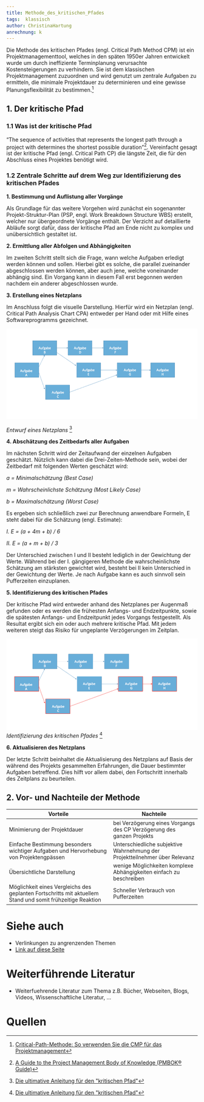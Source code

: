 ```yaml
---
title: Methode_des_kritischen_Pfades
tags:  klassisch
author: ChristinaHartung
anrechnung: k 
---
```


Die Methode des kritischen Pfades (engl. Critical Path Method CPM) ist ein Projektmanagementtool, welches in den späten 1950er Jahren entwickelt wurde um durch ineffiziente Terminplanung verursachte Kostensteigerungen zu verhindern. Sie ist dem klassischen Projektmanagement zuzuordnen und wird genutzt um zentrale Aufgaben zu ermitteln, die minimale Projektdauer zu determinieren und eine gewisse Planungsflexibilität zu bestimmen.[^1]


## 1. Der kritische Pfad
### 1.1 Was ist der kritische Pfad

“The sequence of activities that represents the longest path through a project with determines the shortest possible duration”[^2]. Vereinfacht gesagt ist der kritische Pfad (engl. Critical Path CP) die längste Zeit, die für den Abschluss eines Projektes benötigt wird.


### 1.2 Zentrale Schritte auf drem Weg zur Identifizierung des kritischen Pfades 

**1.	Bestimmung und Auflistung aller Vorgänge**

Als Grundlage für das weitere Vorgehen wird zunächst ein sogenannter Projekt-Struktur-Plan (PSP, engl. Work Breakdown Structure WBS) erstellt, welcher nur übergeordnete         Vorgänge enthält. Der Verzicht auf detaillierte Abläufe sorgt dafür, dass der kritische Pfad am Ende nicht zu komplex und unübersichtlich gestaltet ist.

**2.	Ermittlung aller Abfolgen und Abhängigkeiten**

Im zweiten Schritt stellt sich die Frage, wann welche Aufgaben erledigt werden können und sollen. Hierbei gibt es solche, die parallel zueinander abgeschlossen werden           können, aber auch jene, welche voneinander abhängig sind. Ein Vorgang kann in diesem Fall erst begonnen werden nachdem ein anderer abgeschlossen wurde. 

**3.	Erstellung eines Netzplans**

Im Anschluss folgt die visuelle Darstellung. Hierfür wird ein Netzplan (engl. Critical Path Analysis Chart CPA) entweder per Hand oder mit Hilfe eines Softwareprogramms         gezeichnet.

![Netzplan](/kb/Methode_des_kritischen_Pfades/CriticalPath-DrawNetworkDiagram.png)

*Entwurf eines Netzplans* [^3]

**4.	Abschätzung des Zeitbedarfs aller Aufgaben**

Im nächsten Schritt wird der Zeitaufwand der einzelnen Aufgaben geschätzt. Nützlich kann dabei die Drei-Zeiten-Methode sein, wobei der Zeitbedarf mit         folgenden Werten geschätzt wird:


   *a = Minimalschätzung (Best Case)*
    
   *m = Wahrscheinlichste Schätzung (Most Likely Case)*
    
   *b = Maximalschätzung (Worst Case)*
    
Es ergeben sich schließlich zwei zur Berechnung anwendbare Formeln, E steht dabei für die Schätzung (engl. Estimate):

*I.    E = (a + 4m + b) / 6*

*II.   E = (a + m + b) / 3*
 
 Der Unterschied zwischen I und II besteht lediglich in der Gewichtung der Werte. Während bei der I. gängigeren Methode die wahrscheinlichste Schätzung am stärksten gewichtet     wird, besteht bei II kein Unterschied in der Gewichtung der Werte. 
 Je nach Aufgabe kann es auch sinnvoll sein Pufferzeiten einzuplanen.
   
**5.	Identifizierung des kritischen Pfades**

Der kritische Pfad wird entweder anhand des Netzplanes per Augenmaß gefunden oder es werden die frühesten Anfangs- und Endzeitpunkte, sowie die spätesten Anfangs- und           Endzeitpunkt jedes Vorgangs festgestellt. Als Resultat ergibt sich ein oder auch mehrere kritische Pfad. Mit jedem weiteren steigt das Risiko für ungeplante             Verzögerungen im Zeitplan.

![Netzplan](/kb/Methode_des_kritischen_Pfades/IdentifyCriticalPath.png)
*Identifizierung des kritischen Pfades* [^3]
    
**6.	Aktualisieren des Netzplans**
    
 Der letzte Schritt beinhaltet die Aktualisierung des Netzplans auf Basis der während des Projekts gesammelten Erfahrungen, die Dauer bestimmter Aufgaben betreffend. Dies        hilft vor allem dabei, den Fortschritt innerhalb des Zeitplans zu beurteilen. 




## 2. Vor- und Nachteile der Methode

| Vorteile      | Nachteile     |
| ------------- | ------------- |
|Minimierung der Projektdauer| bei Verzögerung eines Vorgangs des CP Verzögerung des ganzen Projekts|
|Einfache Bestimmung besonders wichtiger Aufgaben und Hervorhebung von Projektengpässen|Unterschiedliche subjektive Wahrnehmung der Projektteilnehmer über Relevanz|
|Übersichtliche Darstellung|wenige Möglichkeiten komplexe Abhängigkeiten einfach zu beschreiben|
|Möglichkeit eines Vergleichs des geplanten Fortschritts mit aktuellem Stand und somit frühzeitige Reaktion|Schneller Verbrauch von Pufferzeiten|


# Siehe auch

* Verlinkungen zu angrenzenden Themen
* [Link auf diese Seite](Methode_des_kritischen_Pfades.md)

# Weiterführende Literatur

* Weiterfuehrende Literatur zum Thema z.B. Bücher, Webseiten, Blogs, Videos, Wissenschaftliche Literatur, ...

# Quellen

[^1]: [Critical-Path-Methode: So verwenden Sie die CMP für das Projektmanagement](https://asana.com/de/resources/critical-path-method)
[^2]: [A Guide to the Project Management Body of Knowledge (PMBOK® Guide)](https://www.pmi.org/pmbok-guide-standards/foundational/PMBOK)
[^3]: [Die ultimative Anleitung für den "kritischen Pfad"](https://de.smartsheet.com/critical-path-method)
[^4]: [Advanced Formatting Syntax for GitHub flavored Markdown](https://docs.github.com/en/github/writing-on-github/working-with-advanced-formatting/organizing-information-with-tables)
Kurzbeschreibung zu Methode_des_kritischen_Pfades um ein erstes Verständnis dafür zu schaffen um was es hier geht.


